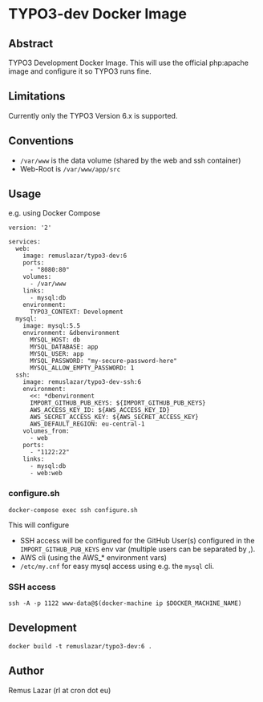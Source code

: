 TYPO3-dev Docker Image
====

Abstract
----

TYPO3 Development Docker Image. This will use the official php:apache image
and configure it so TYPO3 runs fine.

Limitations
----

Currently only the TYPO3 Version 6.x is supported.

Conventions
----

* `/var/www` is the data volume (shared by the web and ssh container)
* Web-Root is `/var/www/app/src`

Usage
----

e.g. using Docker Compose

```
version: '2'

services:
  web:
    image: remuslazar/typo3-dev:6
    ports:
      - "8080:80"
    volumes:
      - /var/www
    links:
      - mysql:db
    environment:
      TYPO3_CONTEXT: Development
  mysql:
    image: mysql:5.5
    environment: &dbenvironment
      MYSQL_HOST: db
      MYSQL_DATABASE: app
      MYSQL_USER: app
      MYSQL_PASSWORD: "my-secure-password-here"
      MYSQL_ALLOW_EMPTY_PASSWORD: 1
  ssh:
    image: remuslazar/typo3-dev-ssh:6
    environment:
      <<: *dbenvironment
      IMPORT_GITHUB_PUB_KEYS: ${IMPORT_GITHUB_PUB_KEYS}
      AWS_ACCESS_KEY_ID: ${AWS_ACCESS_KEY_ID}
      AWS_SECRET_ACCESS_KEY: ${AWS_SECRET_ACCESS_KEY}
      AWS_DEFAULT_REGION: eu-central-1
    volumes_from:
      - web
    ports:
      - "1122:22"
    links:
      - mysql:db
      - web:web
```

### configure.sh

```
docker-compose exec ssh configure.sh
```

This will configure

* SSH access will be configured for the GitHub User(s) configured in the
`IMPORT_GITHUB_PUB_KEYS` env var (multiple users can be separated by ,).
* AWS cli (using the AWS_* environment vars)
* `/etc/my.cnf` for easy mysql access using e.g. the `mysql` cli.

### SSH access

```
ssh -A -p 1122 www-data@$(docker-machine ip $DOCKER_MACHINE_NAME)
```

Development
----

```
docker build -t remuslazar/typo3-dev:6 .
```

Author
----

Remus Lazar (rl at cron dot eu)

